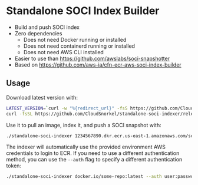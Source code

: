 # Standalone SOCI Index Builder

* Build and push SOCI index
* Zero dependencies
  * Does not need Docker running or installed
  * Does not need containerd running or installed
  * Does not need AWS CLI installed
* Easier to use than https://github.com/awslabs/soci-snapshotter
* Based on https://github.com/aws-ia/cfn-ecr-aws-soci-index-builder

## Usage

Download latest version with:

```bash
LATEST_VERSION=`curl -w "%{redirect_url}" -fsS https://github.com/CloudSnorkel/standalone-soci-indexer/releases/latest | grep -oE "[^/]+$"`
curl -fsSL https://github.com/CloudSnorkel/standalone-soci-indexer/releases/download/${LATEST_VERSION}/standalone-soci-indexer_Linux_x86_64.tar.gz | tar xz
```

Use it to pull an image, index it, and push a SOCI snapshot with:

```bash
./standalone-soci-indexer 1234567890.dkr.ecr.us-east-1.amazonaws.com/some-repo:latest
```

The indexer will automatically use the provided environment AWS credentials to login to ECR. If you need to use a different authentication method, you can use the `--auth` flag to specify a different authentication token:

```bash
./standalone-soci-indexer docker.io/some-repo:latest --auth user:password
```
